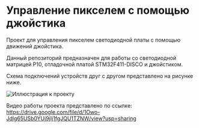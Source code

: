 # Управление пикселем с помощью джойстика
Проект для управления пикселем светодиодной платы с помощью движений джойстика.

Данный репозиторий предназначен для работы со светодиодной матрицей P10, отладочной платой STM32F411-DISCO и джойстиком.

Схема подключений устройств друг с другом представлено на рисунке ниже.

![Иллюстрация к проекту]([https://github.com/Ignanastya/p10_joystick_control/blob/main/Princip_schem.png])

Видео работы проекта представлено по ссылке: https://drive.google.com/file/d/1Owo-Jdlg65USb0YUj9jIj1fgJQU1TZNW/view?usp=sharing
